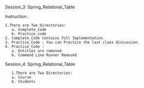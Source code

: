 
Session_3 :Spring_Relational_Table

   Instruction : 

	1.There are Two Directories:
	   a. Complete_Code
	   b. Practice_code
	2. Complete_Code Contains Full Implementation.
	3. Practice_Code : You can Practice the last class discussion.
	4. Practice_Code :
	   a. Entities are removed
	   b. Command Line Runner Removed


Session_4 :Spring_Relational_Table

	   1.There are Two Directories:
	   a. Course
	   b. Students

